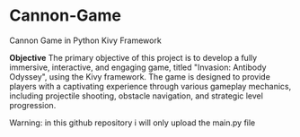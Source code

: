 # Cannon-Game
Cannon Game in Python Kivy Framework

**Objective**
The primary objective of this project is to develop a fully immersive, interactive, and engaging
game, titled "Invasion: Antibody Odyssey", using the Kivy framework. The game is designed to
provide players with a captivating experience through various gameplay mechanics, including
projectile shooting, obstacle navigation, and strategic level progression.

Warning: in this github repository i will only upload the main.py file
